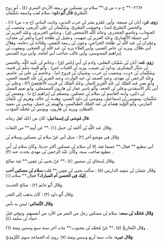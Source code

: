 ٢٦٦٢ -** خ م د س ق:** سلام بن مسكين بن ربيعة الأزدي النمري (٤) ، أبو روح البَصْرِيّ.**قال أَبُو داود:** سلام لقب واسمه سُلَيْمان.

**رَوَى عَن:** أبان بْن صمعة، وأَبِي عَمْرو بشر بْن حرب الندبي، وثابت البناني (خ م د س) (١) ، والحسن البَصْرِيّ (مد) ، وحوشب البَصْرِيّ، وسُلَيْمان بْن علي الربعي، وشعيب بْن الحبحاب، وعاصم الجحدري، وعائذ اللَّه الأشجعي (ق) ، وعباس الجريري، وعَبْد العزيز بْن أَبي جميلة الأَنْصارِيّ، وعَبْد العزيز بْن صهيب، وعقيل بْن طلحة (س) وعُمَر بْن معدان، وعِمْران بْن عَبد اللَّهِ بْن طلحة الخزاعي، وعون بْن ربيعة الثقفي، وقَتَادَة بْن دعامة، وهلال أبي ظلال، ويزيد بْن عامر الضبي، وأَبِي العلاء يزيد بْن عَبد الله بْن الشخير، ويعقوب بْن إبراهيم السدوسي، وأَبِي غالب صاحب أبي أمامة، وأبي يزيد المديني.

**رَوَى عَنه:** أبان بْن سُفْيَان التغلبي، وادم بْن أَبي إياس (ق) ، وحاتم بْن عُبَيد اللَّه، والحسن بْن سَيَّار اليشكري، وداود بْن شبيب، وزيد بْن الحباب (س) ، وأَبُو قُتَيبة سَلْم بْن قتيبة، وسُلَيْمان بْن حرب، وشعيب بْن حرب، وشيبان بْن فروخ (م) ، وعاصم بْن علي بْن عاصم، وعَبْد الرحمن بْن مهدي، وعبد الصمد بْن عبد الوارث، وعبد العزيز بْن عَبْد الصمد العمي، وأَبُو نصر عَبد المَلِك بْن عَبْد الْعَزِيزِ التمار، وعَبْد الملك بْن قريب الأَصْمَعِيّ (٢) ، وعلي بْن أَبي بَكْر الأسفذني،وعلي بْن الجعد، وأَبُو ياسر عمار بْن هارون المستملي، وأبو نعيم الفضل بْن دكين، وابنه القاسم بْن سلام بْن مسكين، ومسلم بْن إبراهيم (خ د) ، ومعتمر بْن سُلَيْمان، وموسى بْن إسماعيل، وموسى بْن داود الضبي، وهدبة بْن خالد، وهريم بْن عُثْمَانَ المازني، وأَبُو الْوَلِيد هشام بْن عَبد المَلِك الطيالسي، والهيثم بْن جميل، ويحيى بْن سَعِيد القطان، ويزيد بْن هارون، ويونس بْن مُحَمَّد المؤدب.

**قال مُوسَى بْن إسماعيل:** كَانَ من اعَبْد أهل زمانه.

وَقَال عَبد اللَّهِ بْن أَحْمَد بْن حنبل (١) ،** عَن أَبِيهِ:** من الثقات.

وَقَال فِي موضع آخر (٢) : سئل أبي عَنْ سلام بْن مسكين وسلام بْن

أبي مطيع،** فقال:** جميعا ثقة، إلا أن سلام بْن مسكين أكثر حديثا، وكَانَ سلام بْن أَبي مطيع صاحب سنة، وكَانَ عَبْد الرحمن بْن مهدي يحدث عنه (٣) .

وَقَال إسحاق بْن منصور (٤) ،** عَنْ يحيى بْن مَعِين:** ثقة صالح.

وَقَال عثمان بْن سَعِيد الدارمي (٥) : سألت يحيى بْن مَعِين،** قلت:**سلام بْن مسكين أحب إليك فِي الحسن أم المبارك؟** فقال:** سلام (١) .

وَقَال أَبُو حاتم (٢) : صالح الحديث.

وَقَال أَبُو داود (٣) : كَانَ يذهب إلى القدر.

**وَقَال النَّسَائي:** ليس به بأس.

**وَقَال مُحَمَّد بْن سعد:** سلام بْن مسكين رجل من النمر من الأزد من أنفسهم، وتوفي قبل حماد بْن سلمة (٤) .

وقَال البُخارِيُّ (٥) ،** عَنْ مُحَمَّد بْن محبوب:** مات آخر سنة سبع وستين ومئة (٦) .

**وَقَال غيره:** مات سنة أربع وستين ومئة (٧) .روى له الجماعة سوى التِّرْمِذِيّ.